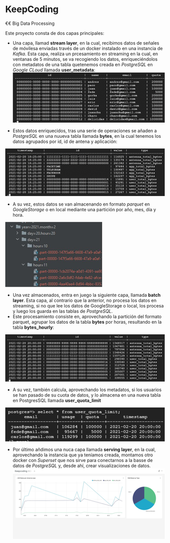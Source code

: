 # KeepCoding
€€ Big Data Processing

Este proyecto consta de dos capas principales:
  - Una capa, llamad **stream layer**, en la cual, recibimos datos de señales de móvilesa enviadas través de un docker instalado en una instancia de *Kafka*. Esta capa, realiza un prcesamiento en streaming en la cual, en ventanas de 5 minutos, se va recogiendo los datos, enriqueciéndolos con metadatos de una tabla quetenemos creada en *PostgreSQL* en *Google CLoud* llamada **user_metadata**:
  ![user_metadata](https://github.com/mresquivias/KeepCoding/blob/big-data-processing/user_metadata.png?raw=true)

  - Estos datos enriquecidos, tras una serie de operaciones se añaden a *PostgreSQL* en una nuueva tabla llamada **bytes**, en la cual tenemos los datos agrupados por id, id de antena y aplicación:
  
  ![bytes](https://github.com/mresquivias/KeepCoding/blob/big-data-processing/bytes.png?raw=true)

  - A su vez, estos datos se van almacenando en formato *parquet* en *GoogleStorage* o en local mediante una partición por año, mes, día y hora.
  
  ![parquet](https://github.com/mresquivias/KeepCoding/blob/big-data-processing/parquet.jpg?raw=true)

  - Una vez almacenados, entra en juego la siguiente capa, llamada **batch layer**. Esta capa, al contrario que la anterior, no procesa los datos en streaming, si no que lee los datos de GoogleStorage o local, los procesa y luego los guarda en las tablas de *PostgreSQL*.
  - Este procesamiento consiste en, aprovechando la partición del formato parquet, agrupar los datos de la tabla **bytes** por horas, resultando en la tabla **bytes_hourly**:
  
  ![bytes_hourly](https://github.com/mresquivias/KeepCoding/blob/big-data-processing/bytes_hourly.png?raw=true)

  - A su vez, también calcula, aprovechando los metadatos, si los usuarios se han pasado de su cuota de datos, y lo almacena en una nueva tabla en PostgresSQL llamada **user_quota_limit**
  
  ![user_quota_limit](https://github.com/mresquivias/KeepCoding/blob/big-data-processing/user_quota_limit.png?raw=true)

  - Por último añdimos una nuca capa llamada **serving layer**, en la cual, aprovechando la instancia que ya teníamos creada, montamos otro docker con *Superset* que nos sirve para conectarnos a la basse de datos de *PostgreSQL* y, desde ahí, crear visualizaciones de datos.
  ![dashboard](https://github.com/mresquivias/KeepCoding/blob/big-data-processing/Dashboard.jpg?raw=true)
